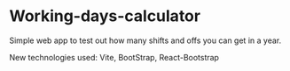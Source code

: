 # Working-days-calculator

Simple web app to test out how many shifts and offs you can get in a year.

New technologies used: Vite, BootStrap, React-Bootstrap
